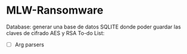 # MLW-Ransomware

Database: generar una base de datos SQLITE donde poder guardar las claves de cifrado AES y RSA
To-do List:
- [ ] Arg parsers
